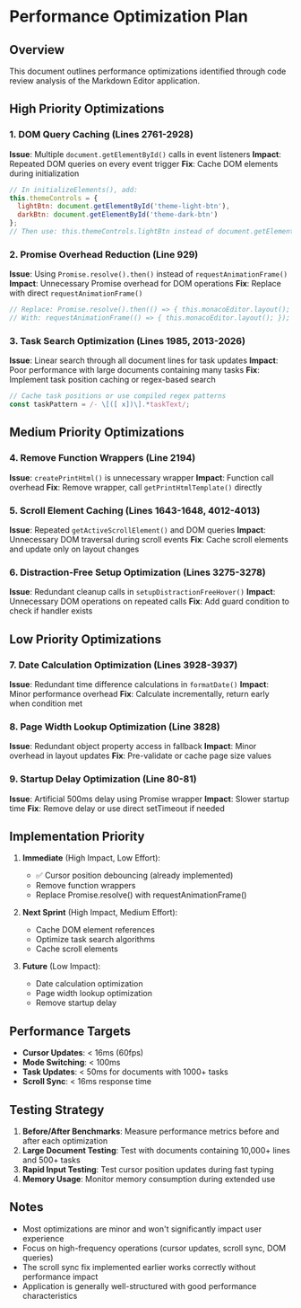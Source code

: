 # Performance Optimization Plan

## Overview
This document outlines performance optimizations identified through code review analysis of the Markdown Editor application.

## High Priority Optimizations

### 1. DOM Query Caching (Lines 2761-2928)
**Issue**: Multiple `document.getElementById()` calls in event listeners
**Impact**: Repeated DOM queries on every event trigger
**Fix**: Cache DOM elements during initialization
```javascript
// In initializeElements(), add:
this.themeControls = {
  lightBtn: document.getElementById('theme-light-btn'),
  darkBtn: document.getElementById('theme-dark-btn')
};
// Then use: this.themeControls.lightBtn instead of document.getElementById('theme-light-btn')
```

### 2. Promise Overhead Reduction (Line 929)
**Issue**: Using `Promise.resolve().then()` instead of `requestAnimationFrame()`
**Impact**: Unnecessary Promise overhead for DOM operations
**Fix**: Replace with direct `requestAnimationFrame()`
```javascript
// Replace: Promise.resolve().then(() => { this.monacoEditor.layout(); });
// With: requestAnimationFrame(() => { this.monacoEditor.layout(); });
```

### 3. Task Search Optimization (Lines 1985, 2013-2026)
**Issue**: Linear search through all document lines for task updates
**Impact**: Poor performance with large documents containing many tasks
**Fix**: Implement task position caching or regex-based search
```javascript
// Cache task positions or use compiled regex patterns
const taskPattern = /- \[([ x])\].*taskText/;
```

## Medium Priority Optimizations

### 4. Remove Function Wrappers (Line 2194)
**Issue**: `createPrintHtml()` is unnecessary wrapper
**Impact**: Function call overhead
**Fix**: Remove wrapper, call `getPrintHtmlTemplate()` directly

### 5. Scroll Element Caching (Lines 1643-1648, 4012-4013)
**Issue**: Repeated `getActiveScrollElement()` and DOM queries
**Impact**: Unnecessary DOM traversal during scroll events
**Fix**: Cache scroll elements and update only on layout changes

### 6. Distraction-Free Setup Optimization (Lines 3275-3278)
**Issue**: Redundant cleanup calls in `setupDistractionFreeHover()`
**Impact**: Unnecessary DOM operations on repeated calls
**Fix**: Add guard condition to check if handler exists

## Low Priority Optimizations

### 7. Date Calculation Optimization (Lines 3928-3937)
**Issue**: Redundant time difference calculations in `formatDate()`
**Impact**: Minor performance overhead
**Fix**: Calculate incrementally, return early when condition met

### 8. Page Width Lookup Optimization (Line 3828)
**Issue**: Redundant object property access in fallback
**Impact**: Minor overhead in layout updates
**Fix**: Pre-validate or cache page size values

### 9. Startup Delay Optimization (Line 80-81)
**Issue**: Artificial 500ms delay using Promise wrapper
**Impact**: Slower startup time
**Fix**: Remove delay or use direct setTimeout if needed

## Implementation Priority

1. **Immediate** (High Impact, Low Effort):
   - ✅ Cursor position debouncing (already implemented)
   - Remove function wrappers
   - Replace Promise.resolve() with requestAnimationFrame()

2. **Next Sprint** (High Impact, Medium Effort):
   - Cache DOM element references
   - Optimize task search algorithms
   - Cache scroll elements

3. **Future** (Low Impact):
   - Date calculation optimization
   - Page width lookup optimization
   - Remove startup delay

## Performance Targets

- **Cursor Updates**: < 16ms (60fps)
- **Mode Switching**: < 100ms
- **Task Updates**: < 50ms for documents with 1000+ tasks
- **Scroll Sync**: < 16ms response time

## Testing Strategy

1. **Before/After Benchmarks**: Measure performance metrics before and after each optimization
2. **Large Document Testing**: Test with documents containing 10,000+ lines and 500+ tasks
3. **Rapid Input Testing**: Test cursor position updates during fast typing
4. **Memory Usage**: Monitor memory consumption during extended use

## Notes

- Most optimizations are minor and won't significantly impact user experience
- Focus on high-frequency operations (cursor updates, scroll sync, DOM queries)
- The scroll sync fix implemented earlier works correctly without performance impact
- Application is generally well-structured with good performance characteristics